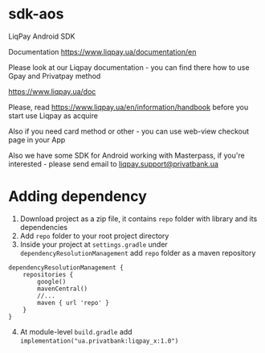 sdk-aos
=======

LiqPay Android SDK

Documentation https://www.liqpay.ua/documentation/en

Please look at our Liqpay documentation - you can find there how to use Gpay and Privatpay method

https://www.liqpay.ua/doc

Please, read https://www.liqpay.ua/en/information/handbook before you start use Liqpay as acquire

Also if you need card method or other - you can use web-view checkout page in your App

Also we have some SDK for Android working with Masterpass, if you're interested - please send email to liqpay.support@privatbank.ua

Adding dependency
=======
1. Download project as a zip file, it contains `repo` folder with library and its dependencies
2. Add `repo` folder to your root project directory
3. Inside your project at `settings.gradle` under `dependencyResolutionManagement` add `repo` folder as a maven repository
```
dependencyResolutionManagement {
    repositories {
        google()
        mavenCentral()
        //...
        maven { url 'repo' }
    }
}
```
4. At module-level `build.gradle` add `implementation("ua.privatbank:liqpay_x:1.0")`
